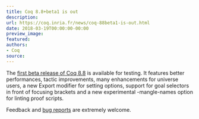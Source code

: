 ```yaml
---
title: Coq 8.8+beta1 is out
description:
url: https://coq.inria.fr/news/coq-88beta1-is-out.html
date: 2018-03-19T00:00:00-00:00
preview_image:
featured:
authors:
- Coq
source:
---
```



The <a href="https://github.com/coq/coq/releases/tag/V8.8+beta1">first beta
release of Coq 8.8</a> is available for testing. It features better
performances, tactic improvements, many enhancements for universe users, a new
Export modifier for setting options, support for goal selectors in front of
focusing brackets and a new experimental -mangle-names option for linting proof
scripts.

Feedback and <a href="https://github.com/coq/coq/issues">bug reports</a> are extremely welcome.


 
